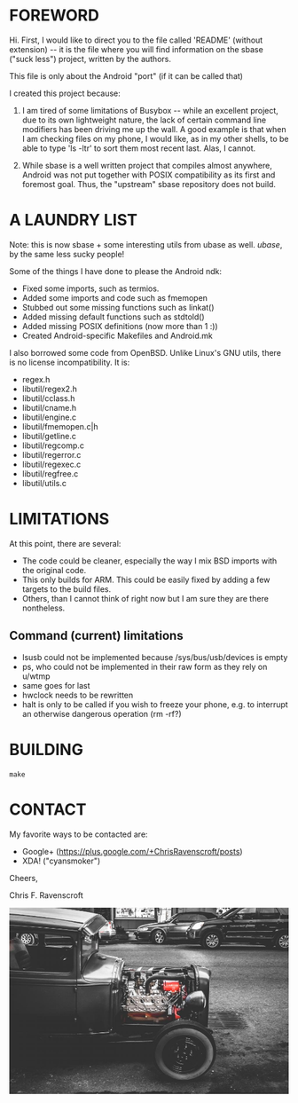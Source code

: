 # FOREWORD

Hi. First, I would like to direct you to the file called 'README' (without
extension) -- it is the file where you will find information on the
sbase ("suck less") project, written by the authors.

This file is only about the Android "port" (if it can be called that)

I created this project because:

1. I am tired of some limitations of Busybox -- while an excellent
project, due to its own lightweight nature, the lack of certain command
line modifiers has been driving me up the wall.
A good example is that when I am checking files on my phone, I would like,
as in my other shells, to be able to type 'ls -ltr' to sort them
most recent last. Alas, I cannot.

2. While sbase is a well written project that compiles almost anywhere,
Android was not put together with POSIX compatibility as its first and
foremost goal. Thus, the "upstream" sbase repository does not build.

# A LAUNDRY LIST

Note: this is now sbase + some interesting utils from ubase
as well. _ubase_, by the same less sucky people!

Some of the things I have done to please the Android ndk:

* Fixed some imports, such as termios.
* Added some imports and code such as fmemopen
* Stubbed out some missing functions such as linkat()
* Added missing default functions such as stdtold()
* Added missing POSIX definitions (now more than 1 :))
* Created Android-specific Makefiles and Android.mk

I also borrowed some code from OpenBSD. Unlike Linux's GNU utils, there is no
license incompatibility. It is:

* regex.h
* libutil/regex2.h
* libutil/cclass.h
* libutil/cname.h
* libutil/engine.c
* libutil/fmemopen.c|h
* libutil/getline.c
* libutil/regcomp.c
* libutil/regerror.c
* libutil/regexec.c
* libutil/regfree.c
* libutil/utils.c

# LIMITATIONS

At this point, there are several:

* The code could be cleaner, especially the way I mix BSD imports with the 
  original code.
* This only builds for ARM. This could be easily fixed by adding a few
  targets to the build files.
* Others, than I cannot think of right now but I am sure they are there
  nontheless.

## Command (current) limitations

* lsusb could not be implemented because /sys/bus/usb/devices is empty
* ps, who could not be implemented in their raw form as they rely on u/wtmp
* same goes for last
* hwclock needs to be rewritten
* halt is only to be called if you wish to freeze your phone, e.g. to
  interrupt an otherwise dangerous operation (rm -rf?)

# BUILDING

    make

# CONTACT

My favorite ways to be contacted are:
* Google+ (https://plus.google.com/+ChrisRavenscroft/posts)
* XDA! ("cyansmoker")

Cheers,

Chris F. Ravenscroft

!["This sucks less!" from stocksnap.io](res/apic.jpg)
